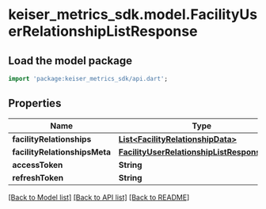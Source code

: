 # keiser_metrics_sdk.model.FacilityUserRelationshipListResponse

## Load the model package
```dart
import 'package:keiser_metrics_sdk/api.dart';
```

## Properties
Name | Type | Description | Notes
------------ | ------------- | ------------- | -------------
**facilityRelationships** | [**List&lt;FacilityRelationshipData&gt;**](FacilityRelationshipData.md) |  | 
**facilityRelationshipsMeta** | [**FacilityUserRelationshipListResponseMeta**](FacilityUserRelationshipListResponseMeta.md) |  | 
**accessToken** | **String** |  | [optional] 
**refreshToken** | **String** |  | [optional] 

[[Back to Model list]](../README.md#documentation-for-models) [[Back to API list]](../README.md#documentation-for-api-endpoints) [[Back to README]](../README.md)


